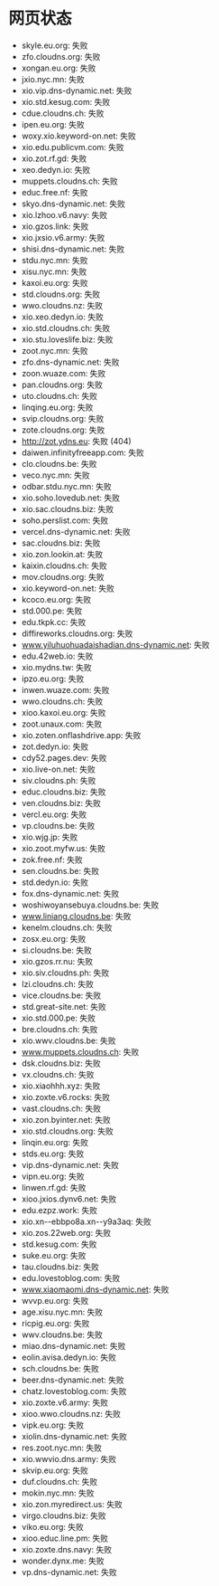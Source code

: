 # 网页状态
- skyle.eu.org: 失败
- zfo.cloudns.org: 失败
- xongan.eu.org: 失败
- jxio.nyc.mn: 失败
- xio.vip.dns-dynamic.net: 失败
- xio.std.kesug.com: 失败
- cdue.cloudns.ch: 失败
- ipen.eu.org: 失败
- woxy.xio.keyword-on.net: 失败
- xio.edu.publicvm.com: 失败
- xio.zot.rf.gd: 失败
- xeo.dedyn.io: 失败
- muppets.cloudns.ch: 失败
- educ.free.nf: 失败
- skyo.dns-dynamic.net: 失败
- xio.lzhoo.v6.navy: 失败
- xio.gzos.link: 失败
- xio.jxsio.v6.army: 失败
- shisi.dns-dynamic.net: 失败
- stdu.nyc.mn: 失败
- xisu.nyc.mn: 失败
- kaxoi.eu.org: 失败
- std.cloudns.org: 失败
- wwo.cloudns.nz: 失败
- xio.xeo.dedyn.io: 失败
- xio.std.cloudns.ch: 失败
- xio.stu.loveslife.biz: 失败
- zoot.nyc.mn: 失败
- zfo.dns-dynamic.net: 失败
- zoon.wuaze.com: 失败
- pan.cloudns.org: 失败
- uto.cloudns.ch: 失败
- linqing.eu.org: 失败
- svip.cloudns.org: 失败
- zote.cloudns.org: 失败
- http://zot.ydns.eu: 失败 (404)
- daiwen.infinityfreeapp.com: 失败
- clo.cloudns.be: 失败
- veco.nyc.mn: 失败
- odbar.stdu.nyc.mn: 失败
- xio.soho.lovedub.net: 失败
- xio.sac.cloudns.biz: 失败
- soho.perslist.com: 失败
- vercel.dns-dynamic.net: 失败
- sac.cloudns.biz: 失败
- xio.zon.lookin.at: 失败
- kaixin.cloudns.ch: 失败
- mov.cloudns.org: 失败
- xio.keyword-on.net: 失败
- kcoco.eu.org: 失败
- std.000.pe: 失败
- edu.tkpk.cc: 失败
- diffireworks.cloudns.org: 失败
- www.yiluhuohuadaishadian.dns-dynamic.net: 失败
- edu.42web.io: 失败
- xio.mydns.tw: 失败
- ipzo.eu.org: 失败
- inwen.wuaze.com: 失败
- wwo.cloudns.ch: 失败
- xioo.kaxoi.eu.org: 失败
- zoot.unaux.com: 失败
- xio.zoten.onflashdrive.app: 失败
- zot.dedyn.io: 失败
- cdy52.pages.dev: 失败
- xio.live-on.net: 失败
- siv.cloudns.ph: 失败
- educ.cloudns.biz: 失败
- ven.cloudns.biz: 失败
- vercl.eu.org: 失败
- vp.cloudns.be: 失败
- xio.wjg.jp: 失败
- xio.zoot.myfw.us: 失败
- zok.free.nf: 失败
- sen.cloudns.be: 失败
- std.dedyn.io: 失败
- fox.dns-dynamic.net: 失败
- woshiwoyansebuya.cloudns.be: 失败
- www.liniang.cloudns.be: 失败
- kenelm.cloudns.ch: 失败
- zosx.eu.org: 失败
- si.cloudns.be: 失败
- xio.gzos.rr.nu: 失败
- xio.siv.cloudns.ph: 失败
- lzi.cloudns.ch: 失败
- vice.cloudns.be: 失败
- std.great-site.net: 失败
- xio.std.000.pe: 失败
- bre.cloudns.ch: 失败
- xio.wwv.cloudns.be: 失败
- www.muppets.cloudns.ch: 失败
- dsk.cloudns.biz: 失败
- vx.cloudns.ch: 失败
- xio.xiaohhh.xyz: 失败
- xio.zoxte.v6.rocks: 失败
- vast.cloudns.ch: 失败
- xio.zon.byinter.net: 失败
- xio.std.cloudns.org: 失败
- linqin.eu.org: 失败
- stds.eu.org: 失败
- vip.dns-dynamic.net: 失败
- vipn.eu.org: 失败
- linwen.rf.gd: 失败
- xioo.jxios.dynv6.net: 失败
- edu.ezpz.work: 失败
- xio.xn--ebbpo8a.xn--y9a3aq: 失败
- xio.zos.22web.org: 失败
- std.kesug.com: 失败
- suke.eu.org: 失败
- tau.cloudns.biz: 失败
- edu.lovestoblog.com: 失败
- www.xiaomaomi.dns-dynamic.net: 失败
- wvvp.eu.org: 失败
- age.xisu.nyc.mn: 失败
- ricpig.eu.org: 失败
- wwv.cloudns.be: 失败
- miao.dns-dynamic.net: 失败
- eolin.avisa.dedyn.io: 失败
- sch.cloudns.be: 失败
- beer.dns-dynamic.net: 失败
- chatz.lovestoblog.com: 失败
- xio.zoxte.v6.army: 失败
- xioo.wwo.cloudns.nz: 失败
- vipk.eu.org: 失败
- xiolin.dns-dynamic.net: 失败
- res.zoot.nyc.mn: 失败
- xio.wwvio.dns.army: 失败
- skvip.eu.org: 失败
- duf.cloudns.ch: 失败
- mokin.nyc.mn: 失败
- xio.zon.myredirect.us: 失败
- virgo.cloudns.biz: 失败
- viko.eu.org: 失败
- xioo.educ.line.pm: 失败
- xio.zoxte.dns.navy: 失败
- wonder.dynx.me: 失败
- vp.dns-dynamic.net: 失败
